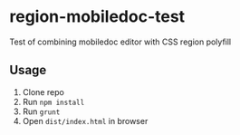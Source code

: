 # region-mobiledoc-test
Test of combining mobiledoc editor with CSS region polyfill

## Usage

1. Clone repo
2. Run `npm install`
3. Run `grunt`
4. Open `dist/index.html` in browser
